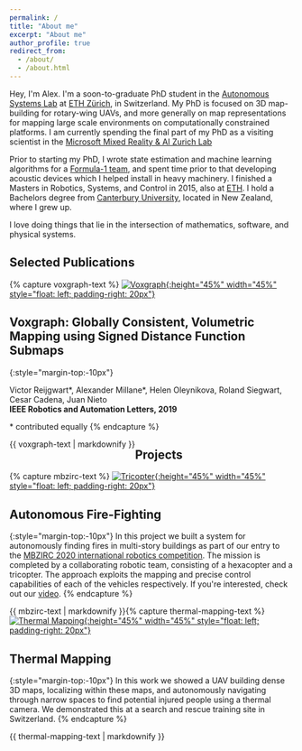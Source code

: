 ```yaml
---
permalink: /
title: "About me"
excerpt: "About me"
author_profile: true
redirect_from: 
  - /about/
  - /about.html
---
```


Hey, I'm Alex. I'm a soon-to-graduate PhD student in the [Autonomous Systems Lab](https://asl.ethz.ch/ "Autonomous Systems Lab") at [ETH Zürich](https://ethz.ch/en "ETH Zürich"), in Switzerland. My PhD is focused on 3D map-building for rotary-wing UAVs, and more generally on map representations for mapping large scale environments on computationally constrained platforms. I am currently spending the final part of my PhD as a visiting scientist in the [Microsoft Mixed Reality & AI Zurich Lab](https://www.sauber-group.com/ "https://www.microsoft.com/en-us/research/lab/mixed-reality-ai-zurich/")

Prior to starting my PhD, I wrote state estimation and machine learning algorithms for a [Formula-1 team](https://www.sauber-group.com/ "Formula-1 team"), and spent time prior to that developing acoustic devices which I helped install in heavy machinery. I finished a Masters in Robotics, Systems, and Control in 2015, also at [ETH](https://ethz.ch/en "ETH Zürich"). I hold a Bachelors degree from [Canterbury University](https://www.canterbury.ac.nz/ "Canterbury University"), located in New Zealand, where I grew up.

I love doing things that lie in the intersection of mathematics, software, and physical systems.

## Selected Publications

{% capture voxgraph-text %}
[![Voxgraph](/images/voxgraph_fast.gif){:height="45%" width="45%" style="float: left; padding-right: 20px"}](https://www.youtube.com/watch?v=N9p1_Fkxxro)
## Voxgraph: Globally Consistent, Volumetric Mapping using Signed Distance Function Submaps
{:style="margin-top:-10px"}

Victor Reijgwart\*, Alexander Millane\*, Helen Oleynikova, Roland Siegwart, Cesar Cadena, Juan Nieto   
**IEEE Robotics and Automation Letters, 2019**

 \* contributed equally
 {% endcapture %}

<div class="notice--primary" style="float: left">
  {{ voxgraph-text | markdownify }}
</div>



## Projects

{% capture mbzirc-text %}
[![Tricopter](/images/mbzirc_2020_voliro_t_crop.gif){:height="45%" width="45%" style="float: left; padding-right: 20px"}](https://www.youtube.com/watch?v=QB1Cw2m6Yh8)
## Autonomous Fire-Fighting
{:style="margin-top:-10px"}
In this project we built a system for autonomously finding fires in multi-story buildings as part of our entry to the [MBZIRC 2020 international robotics competition](https://www.mbzirc.com/ "MBZIRC"). The mission is completed by a collaborating robotic team, consisting of a hexacopter and a tricopter. The approach exploits the mapping and precise control capabilities of each of the vehicles respectively. If you're interested, check out our [video](https://www.canterbury.ac.nz/ "Autonomous Firefighting").
{% endcapture %}

<div class="notice--primary" style="float: left">
  {{ mbzirc-text | markdownify }}
</div>

{% capture thermal-mapping-text %}
[![Thermal Mapping](/images/thermal_mapping.gif){:height="45%" width="45%" style="float: left; padding-right: 20px"}](https://www.youtube.com/watch?v=49WiPHkkhBw)
## Thermal Mapping
{:style="margin-top:-10px"}
In this work we showed a UAV building dense 3D maps, localizing within these maps, and autonomously navigating through narrow spaces to find potential injured people using a thermal camera. We demonstrated this at a search and rescue training site in Switzerland.
{% endcapture %}

<div class="notice--primary" style="float: left">
  {{ thermal-mapping-text | markdownify }}
</div>


<!-- 
This is the front page of a website that is powered by the [academicpages template](https://github.com/academicpages/academicpages.github.io) and hosted on GitHub pages. [GitHub pages](https://pages.github.com) is a free service in which websites are built and hosted from code and data stored in a GitHub repository, automatically updating when a new commit is made to the respository. This template was forked from the [Minimal Mistakes Jekyll Theme](https://mmistakes.github.io/minimal-mistakes/) created by Michael Rose, and then extended to support the kinds of content that academics have: publications, talks, teaching, a portfolio, blog posts, and a dynamically-generated CV. You can fork [this repository](https://github.com/academicpages/academicpages.github.io) right now, modify the configuration and markdown files, add your own PDFs and other content, and have your own site for free, with no ads! An older version of this template powers my own personal website at [stuartgeiger.com](http://stuartgeiger.com), which uses [this Github repository](https://github.com/staeiou/staeiou.github.io).

A data-driven personal website
======
Like many other Jekyll-based GitHub Pages templates, academicpages makes you separate the website's content from its form. The content & metadata of your website are in structured markdown files, while various other files constitute the theme, specifying how to transform that content & metadata into HTML pages. You keep these various markdown (.md), YAML (.yml), HTML, and CSS files in a public GitHub repository. Each time you commit and push an update to the repository, the [GitHub pages](https://pages.github.com/) service creates static HTML pages based on these files, which are hosted on GitHub's servers free of charge.

Many of the features of dynamic content management systems (like Wordpress) can be achieved in this fashion, using a fraction of the computational resources and with far less vulnerability to hacking and DDoSing. You can also modify the theme to your heart's content without touching the content of your site. If you get to a point where you've broken something in Jekyll/HTML/CSS beyond repair, your markdown files describing your talks, publications, etc. are safe. You can rollback the changes or even delete the repository and start over -- just be sure to save the markdown files! Finally, you can also write scripts that process the structured data on the site, such as [this one](https://github.com/academicpages/academicpages.github.io/blob/master/talkmap.ipynb) that analyzes metadata in pages about talks to display [a map of every location you've given a talk](https://academicpages.github.io/talkmap.html).

Getting started
======
1. Register a GitHub account if you don't have one and confirm your e-mail (required!)
1. Fork [this repository](https://github.com/academicpages/academicpages.github.io) by clicking the "fork" button in the top right. 
1. Go to the repository's settings (rightmost item in the tabs that start with "Code", should be below "Unwatch"). Rename the repository "[your GitHub username].github.io", which will also be your website's URL.
1. Set site-wide configuration and create content & metadata (see below -- also see [this set of diffs](http://archive.is/3TPas) showing what files were changed to set up [an example site](https://getorg-testacct.github.io) for a user with the username "getorg-testacct")
1. Upload any files (like PDFs, .zip files, etc.) to the files/ directory. They will appear at https://[your GitHub username].github.io/files/example.pdf.  
1. Check status by going to the repository settings, in the "GitHub pages" section

Site-wide configuration
------
The main configuration file for the site is in the base directory in [_config.yml](https://github.com/academicpages/academicpages.github.io/blob/master/_config.yml), which defines the content in the sidebars and other site-wide features. You will need to replace the default variables with ones about yourself and your site's github repository. The configuration file for the top menu is in [_data/navigation.yml](https://github.com/academicpages/academicpages.github.io/blob/master/_data/navigation.yml). For example, if you don't have a portfolio or blog posts, you can remove those items from that navigation.yml file to remove them from the header. 

Create content & metadata
------
For site content, there is one markdown file for each type of content, which are stored in directories like _publications, _talks, _posts, _teaching, or _pages. For example, each talk is a markdown file in the [_talks directory](https://github.com/academicpages/academicpages.github.io/tree/master/_talks). At the top of each markdown file is structured data in YAML about the talk, which the theme will parse to do lots of cool stuff. The same structured data about a talk is used to generate the list of talks on the [Talks page](https://academicpages.github.io/talks), each [individual page](https://academicpages.github.io/talks/2012-03-01-talk-1) for specific talks, the talks section for the [CV page](https://academicpages.github.io/cv), and the [map of places you've given a talk](https://academicpages.github.io/talkmap.html) (if you run this [python file](https://github.com/academicpages/academicpages.github.io/blob/master/talkmap.py) or [Jupyter notebook](https://github.com/academicpages/academicpages.github.io/blob/master/talkmap.ipynb), which creates the HTML for the map based on the contents of the _talks directory).

**Markdown generator**

I have also created [a set of Jupyter notebooks](https://github.com/academicpages/academicpages.github.io/tree/master/markdown_generator
) that converts a CSV containing structured data about talks or presentations into individual markdown files that will be properly formatted for the academicpages template. The sample CSVs in that directory are the ones I used to create my own personal website at stuartgeiger.com. My usual workflow is that I keep a spreadsheet of my publications and talks, then run the code in these notebooks to generate the markdown files, then commit and push them to the GitHub repository.

How to edit your site's GitHub repository
------
Many people use a git client to create files on their local computer and then push them to GitHub's servers. If you are not familiar with git, you can directly edit these configuration and markdown files directly in the github.com interface. Navigate to a file (like [this one](https://github.com/academicpages/academicpages.github.io/blob/master/_talks/2012-03-01-talk-1.md) and click the pencil icon in the top right of the content preview (to the right of the "Raw | Blame | History" buttons). You can delete a file by clicking the trashcan icon to the right of the pencil icon. You can also create new files or upload files by navigating to a directory and clicking the "Create new file" or "Upload files" buttons. 

Example: editing a markdown file for a talk
![Editing a markdown file for a talk](/images/editing-talk.png)

For more info
------
More info about configuring academicpages can be found in [the guide](https://academicpages.github.io/markdown/). The [guides for the Minimal Mistakes theme](https://mmistakes.github.io/minimal-mistakes/docs/configuration/) (which this theme was forked from) might also be helpful.
 -->